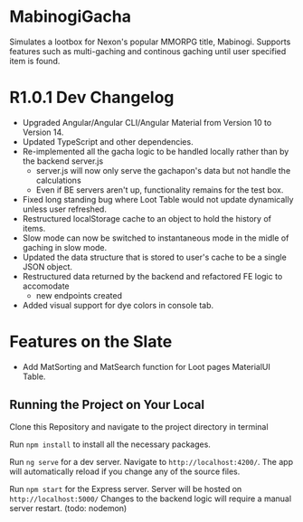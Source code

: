 # MabinogiGacha

Simulates a lootbox for Nexon's popular MMORPG title, Mabinogi. Supports features such as multi-gaching and continous gaching until user specified item is found.

# R1.0.1 Dev Changelog

- Upgraded Angular/Angular CLI/Angular Material from Version 10 to Version 14.
- Updated TypeScript and other dependencies.
- Re-implemented all the gacha logic to be handled locally rather than by the backend server.js
  - server.js will now only serve the gachapon's data but not handle the calculations
  - Even if BE servers aren't up, functionality remains for the test box.
- Fixed long standing bug where Loot Table would not update dynamically unless user refreshed.
- Restructured localStorage cache to an object to hold the history of items.
- Slow mode can now be switched to instantaneous mode in the midle of gaching in slow mode.
- Updated the data structure that is stored to user's cache to be a single JSON object.
- Restructured data returned by the backend and refactored FE logic to accomodate
  - new endpoints created
- Added visual support for dye colors in console tab.

# Features on the Slate 
- Add MatSorting and MatSearch function for Loot pages MaterialUI Table.

## Running the Project on Your Local

Clone this Repository and navigate to the project directory in terminal

Run `npm install` to install all the necessary packages.

Run `ng serve` for a dev server. Navigate to `http://localhost:4200/`. The app will automatically reload if you change any of the source files.

Run `npm start` for the Express server. Server will be hosted on `http://localhost:5000/` Changes to the backend logic will require a manual server restart. (todo: nodemon)
